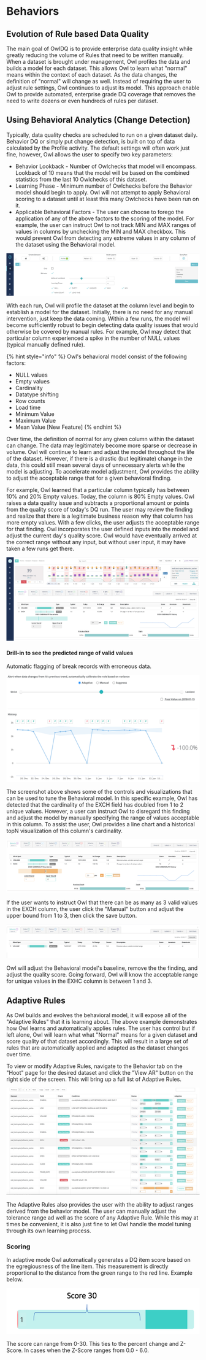 # Behaviors

## Evolution of Rule based Data Quality

The main goal of OwlDQ is to provide enterprise data quality insight while greatly reducing the volume of Rules that need to be written manually. When a dataset is brought under management, Owl profiles the data and builds a model for each dataset. This allows Owl to learn what "normal" means within the context of each dataset. As the data changes, the definition of "normal" will change as well. Instead of requiring the user to adjust rule settings, Owl continues to adjust its model. This approach enable Owl to provide automated, enterprise grade DQ coverage that removes the need to write dozens or even hundreds of rules per dataset.

## Using Behavioral Analytics (Change Detection)

Typically, data quality checks are scheduled to run on a given dataset daily. Behavior DQ or simply put change detection, is built on top of data calculated by the Profile activity. The default settings will often work just fine, however, Owl allows the user to specify two key parameters:

* Behavior Lookback - Number of Owlchecks that model will encompass. Lookback of 10 means that the model will be based on the combined statistics from the last 10 Owlchecks of this dataset. 
* Learning Phase - Minimum number of Owlchecks before the Behavior model should begin to apply. Owl will not attempt to apply Behavioral scoring to a dataset until at least this many Owlchecks have been run on it.
* Applicable Behavioral  Factors - The user can choose to forego the application of any of the above factors to the scoring of the model. For example, the user can instruct Owl to not track MIN and MAX ranges of values in columns by unchecking the MIN and MAX checkbox. This would prevent Owl from detecting any extreme values in any column of the dataset using the Behavioral model.

![](../.gitbook/assets/screen-shot-2020-07-08-at-12.28.39-pm.png)

With each run, Owl will profile the dataset at the column level and begin to establish a model for the dataset. Initially, there is no need for any manual intervention, just keep the data coming. Within a few runs, the model will become sufficiently robust to begin detecting data quality issues that would otherwise be covered by manual rules. For example, Owl may detect that particular column experienced a spike in the number of NULL values (typical manually defined rule). 

{% hint style="info" %}
 Owl's behavioral model consist of the following factors:

* NULL values
* Empty values
* Cardinality
* Datatype shifting
* Row counts
* Load time
* Minimum Value
* Maximum Value
* Mean Value \[New Feature]
{% endhint %}

Over time, the definition of normal for any given column within the dataset can change. The data may legitimately become more sparse or decrease in volume. Owl will continue to learn and adjust the model throughout the life of the dataset. However, if there is a drastic (but legitimate) change in the data, this could still mean several days of unnecessary alerts while the model is adjusting. To accelerate model adjustment, Owl provides the ability to adjust the acceptable range that for a given behavioral finding. 

For example, Owl learned that a particular column typically has between 10% and 20% Empty values. Today, the column is 80% Empty values. Owl raises a data quality issue and subtracts a proportional amount or points from the quality score of today's DQ run. The user may review the finding and realize that there is a legitimate business reason why that column has more empty values. With a few clicks, the user adjusts the acceptable range for that finding. Owl incorporates the user defined inputs into the model and adjust the current day's quality score. Owl would have eventually arrived at the correct range without any input, but without user input, it may have taken a few runs get there.

![](../.gitbook/assets/screen-shot-2020-05-07-at-8.02.53-pm.png)

#### Drill-in to see the predicted range of valid values

Automatic flagging of break records with erroneous data.

![](<../.gitbook/assets/screen-shot-2021-04-27-at-8.07.58-am (1).png>)

The screenshot above shows some of the controls and visualizations that can be used to tune the Behavioral model. In this specific example, Owl has detected that the cardinality of the EXCH field has doubled from 1 to 2 unique values. However, a user can instruct Owl to disregard this finding and adjust the model by manually specifying the range of values acceptable in this column.  To assist the user, Owl provides a line chart and a historical topN visualization of this column's cardinality.

![](../.gitbook/assets/screen-shot-2020-05-07-at-8.17.14-pm.png)

If the user wants to instruct Owl that there can be as many as 3 valid values in the EXCH column, the user click the "Manual" button and adjust the upper bound from 1 to 3, then click the save button. 

![](../.gitbook/assets/screen-shot-2020-05-07-at-8.17.43-pm.png)

Owl will adjust the Behavioral model's baseline, remove the the finding, and adjust the quality score. Going forward, Owl will know the acceptable range for unique values in the EXHC column is between 1 and 3. 

## Adaptive Rules

As Owl builds and evolves the behavioral model, it will expose all of the "Adaptive Rules" that it is learning about. The above example demonstrates how Owl learns and automatically applies rules. The user has control but if left alone, Owl will learn what what "Normal" means for a given dataset and score quality of that dataset accordingly. This will result in a large set of rules that are automatically applied and adapted as the dataset changes over time.

To view or modify Adaptive Rules, navigate to the Behavior tab on the "Hoot" page for the desired dataset and click the "View AR" button on the right side of the screen. This will bring up a full list of Adaptive Rules. 

![](../.gitbook/assets/screen-shot-2020-05-07-at-8.37.37-pm.png)

The Adaptive Rules also provides the user with the ability to adjust ranges derived from the behavior model. The user can manually adjust the tolerance range ad well as the score of any Adaptive Rule. While this may at times be convenient, it is also just fine to let Owl handle the model tuning through its own learning process.

### Scoring

In adaptive mode Owl automatically generates a DQ item score based on the egregiousness of the line item.  This measurement is directly proportional to the distance from the green range to the red line.  Example below.

![](../.gitbook/assets/owl-behavior-score.png)

The score can range from 0-30.  This ties to the percent change and Z-Score.  In cases when the Z-Score ranges from 0.0 - 6.0.
